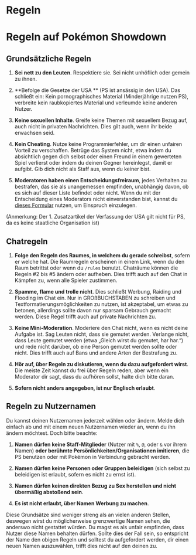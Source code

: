 # Regeln

# Regeln auf Pokémon Showdown

## Grundsätzliche Regeln

1. **Sei nett zu den Leuten**. Respektiere sie. Sei nicht unhöflich oder gemein zu ihnen.

2. **Befolge die Gesetze der USA ** (PS ist ansässig in den USA). Das schließt ein: Kein pornographisches Material (Minderjährige nutzen PS), verbreite kein raubkopiertes Material und verleumde keine anderen Nutzer.

3. **Keine sexuellen Inhalte**. Greife keine Themen mit sexuellem Bezug auf, auch nicht in privaten Nachrichten. Dies gilt auch, wenn ihr beide erwachsen seid.

4. **Kein Cheating**. Nutze keine Programmierfehler, um dir einen unfairen Vorteil zu verschaffen. Betrüge das System nicht, etwa indem du absichtlich gegen dich selbst oder einen Freund in einem gewerteten Spiel verlierst oder indem du deinen Gegner hereinlegst, damit er aufgibt. Gib dich nicht als Staff aus, wenn du keiner bist.

5. **Moderatoren haben einen Entscheidungsfreiraum**, jedes Verhalten zu bestrafen, das sie als unangemessen empfinden, unabhängig davon, ob es sich auf dieser Liste befindet oder nicht. Wenn du mit der Entscheidung eines Moderators nicht einverstanden bist, kannst du [dieses Formular](https://play.pokemonshowdown.com/view-help-request--appeal) nutzen, um Einspruch einzulegen.

(Anmerkung: Der 1. Zusatzartikel der Verfassung der USA gilt nicht für PS, da es keine staatliche Organisation ist)

## Chatregeln

1. **Folge den Regeln des Raumes, in welchem du gerade schreibst**, sofern er welche hat. Die Raumregeln erscheinen in einem Link, wenn du den Raum betrittst oder wenn du `/rules` benutzt. Chaträume können die Regeln #2 bis #5 ändern oder aufheben. Dies trifft auch auf den Chat in Kämpfen zu, wenn alle Spieler zustimmen.

2. **Spamme, flame und trolle nicht**. Dies schließt Werbung, Raiding und Flooding im Chat ein. Nur in GROßBUCHSTABEN zu schreiben und Textformatierungsmöglichkeiten zu nutzen, ist akzeptabel, um etwas zu betonen, allerdings sollte davon nur sparsam Gebrauch gemacht werden. Diese Regel trifft auch auf private Nachrichten zu.

3. **Keine Mini-Moderation**. Moderiere den Chat nicht, wenn es nicht deine Aufgabe ist. Sag Leuten nicht, dass sie gemutet werden. Verlange nicht, dass Leute gemutet werden (etwa „Gleich wirst du gemutet, har har.“) und rede nicht darüber, ob eine Person gemutet werden sollte oder nicht. Dies trifft auch auf Bans und andere Arten der Bestrafung zu.

4. **Hör auf, über Regeln zu diskutieren, wenn du dazu aufgefordert wirst**. Die meiste Zeit kannst du frei über Regeln reden, aber wenn ein Moderator dir sagt, dass du aufhören sollst, halte dich bitte daran.

5. **Sofern nicht anders angegeben, ist nur Englisch erlaubt**.

## Regeln zu Nutzernamen

Du kannst deinen Nutzernamen jederzeit wählen oder ändern. Melde dich einfach ab und mit einem neuen Nutzernamen wieder an, wenn du ihn ändern möchtest. Doch bitte beachte:

1. **Namen dürfen keine Staff-Mitglieder** (Nutzer mit `%`, `@`, oder `&` vor ihrem Namen) **oder berühmte Persönlichkeiten/Organisationen imitieren**, die PS benutzen oder mit Pokémon in Verbindung gebracht werden.

2. **Namen dürfen keine Personen oder Gruppen beleidigen** (sich selbst zu beleidigen ist erlaubt, sofern es nicht zu ernst ist).

3. **Namen dürfen keinen direkten Bezug zu Sex herstellen und nicht übermäßig abstoßend sein**.

4. **Es ist nicht erlaubt, über Namen Werbung zu machen**.

Diese Grundsätze sind weniger streng als an vielen anderen Stellen, deswegen wirst du möglicherweise grenzwertige Namen sehen, die anderswo nicht gestattet würden. Du magst es als unfair empfinden, dass Nutzer diese Namen behalten dürfen. Sollte dies der Fall sein, so entspricht der Name den obigen Regeln und solltest du aufgefordert werden, dir einen neuen Namen auszuwählen, trifft dies nicht auf den deinen zu.
